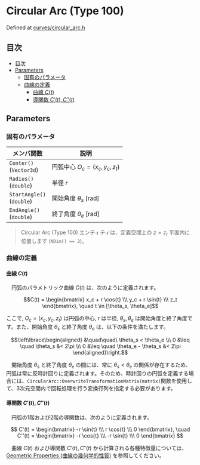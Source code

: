 # Circular Arc (Type 100)

Defined at [curves/circular_arc.h](./../../../include/igesio/entities/curves/circular_arc.h)

## 目次

- [目次](#目次)
- [Parameters](#parameters)
  - [固有のパラメータ](#固有のパラメータ)
  - [曲線の定義](#曲線の定義)
    - [曲線 $C(t)$](#曲線-ct)
    - [導関数 $C'(t), C''(t)$](#導関数-ct-ct)

## Parameters

### 固有のパラメータ

| メンバ関数 | 説明 |
|---|---|
| `Center()` <br> (`Vector3d`) | 円弧中心 $O_c = (x_c, y_c, z_t)$ |
| `Radius()` <br> (`double`) | 半径 $r$ |
| `StartAngle()` <br> (`double`) | 開始角度 $\theta_s$ [rad] |
| `EndAngle()` <br> (`double`) | 終了角度 $\theta_e$ [rad] |

> Circular Arc (Type 100) エンティティは、定義空間上の $z = z_t$ 平面内に位置します (`NDim() == 2`)。

### 曲線の定義

#### 曲線 $C(t)$

　円弧のパラメトリック曲線 $C(t)$ は、次のように定義されます。

$$C(t) = \begin{bmatrix} x_c + r \cos{t} \\\ y_c + r \sin{t} \\\ z_t \end{bmatrix}, \quad t \in [\theta_s, \theta_e]$$

ここで, $O_c = (x_c, y_c, z_t)$ は円弧の中心, $r$ は半径, $\theta_s, \theta_e$ は開始角度と終了角度です。また、開始角度 $\theta_s$ と終了角度 $\theta_e$ は、以下の条件を満たします。

$$\left\lbrace\begin{aligned}
  &\quad\quad\  \theta_s < \theta_e \\\
  0 &\leq \quad \theta_s &< 2\pi \\\
  0 &\leq \quad \theta_e - \theta_s &< 2\pi
\end{aligned}\right.$$

　開始角度 $\theta_s$ と終了角度 $\theta_e$ の間には、常に $\theta_s < \theta_e$ の関係が存在するため、円弧は常に反時計回りに定義されます。そのため、時計回りの円弧を定義する場合には、`CircularArc::OverwriteTransformationMatrix(matrix)`関数を使用して、3次元空間内で回転処理を行う変換行列を指定する必要があります。

#### 導関数 $C'(t), C''(t)$

　円弧の1階および2階の導関数は、次のように定義されます。

$$
C'(t)  = \begin{bmatrix} -r \sin{t} \\\ r \cos{t} \\\ 0 \end{bmatrix}, \quad
C''(t) = \begin{bmatrix} -r \cos{t} \\\ -r \sin{t} \\\ 0 \end{bmatrix}
$$

　曲線 $C(t)$ および導関数 $C'(t), C''(t)$ から計算される各種特徴量については、[Geometric Properties (曲線の幾何学的性質)](./../geometric_properties_ja.md) を参照してください。
